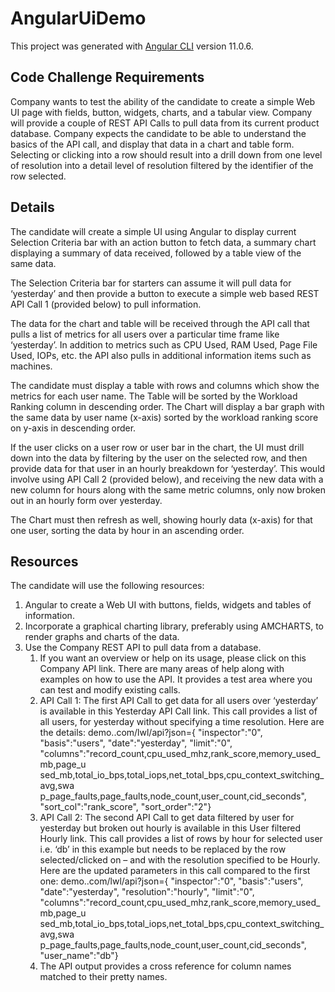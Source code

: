 # AngularUiDemo

This project was generated with [Angular CLI](https://github.com/angular/angular-cli) version 11.0.6.

## Code Challenge Requirements

Company wants to test the ability of the candidate to create a simple Web UI page with fields, button,
widgets, charts, and a tabular view. Company will provide a couple of REST API Calls to pull data from
its current product database. Company expects the candidate to be able to understand the basics of
the API call, and display that data in a chart and table form. Selecting or clicking into a row should result
into a drill down from one level of resolution into a detail level of resolution filtered by the identifier of
the row selected.


## Details

The candidate will create a simple UI using Angular to display current Selection Criteria bar with an
action button to fetch data, a summary chart displaying a summary of data received, followed by a table
view of the same data.

The Selection Criteria bar for starters can assume it will pull data for ‘yesterday’ and then provide a
button to execute a simple web based REST API Call 1 (provided below) to pull information.

The data for the chart and table will be received through the API call that pulls a list of metrics for all
users over a particular time frame like ‘yesterday’. In addition to metrics such as CPU Used, RAM Used,
Page File Used, IOPs, etc. the API also pulls in additional information items such as machines.

The candidate must display a table with rows and columns which show the metrics for each user name.
The Table will be sorted by the Workload Ranking column in descending order. The Chart will display a
bar graph with the same data by user name (x-axis) sorted by the workload ranking score on y-axis in
descending order.

If the user clicks on a user row or user bar in the chart, the UI must drill down into the data by filtering
by the user on the selected row, and then provide data for that user in an hourly breakdown for
‘yesterday’. This would involve using API Call 2 (provided below), and receiving the new data with a new
column for hours along with the same metric columns, only now broken out in an hourly form over
yesterday.

The Chart must then refresh as well, showing hourly data (x-axis) for that one user, sorting the data by
hour in an ascending order.


## Resources
The candidate will use the following resources:
1. Angular to create a Web UI with buttons, fields, widgets and tables of information.
1. Incorporate a graphical charting library, preferably using AMCHARTS, to render graphs and charts of the data.
1. Use the Company REST API to pull data from a database.
    1. If you want an overview or help on its usage, please click on this Company API link.
        There are many areas of help along with examples on how to use the API. It provides a
        test area where you can test and modify existing calls.
    1. API Call 1: The first API Call to get data for all users over ‘yesterday’ is available in this
        Yesterday API Call link. This call provides a list of all users, for yesterday without
        specifying a time resolution. Here are the details:
        demo.<INSERT COMPANY NAME>.com/lwl/api?json={
        "inspector":"0",
        "basis":"users",
        "date":"yesterday",
        "limit":"0",
        "columns":"record_count,cpu_used_mhz,rank_score,memory_used_mb,page_u
        sed_mb,total_io_bps,total_iops,net_total_bps,cpu_context_switching_avg,swa
        p_page_faults,page_faults,node_count,user_count,cid_seconds",
        "sort_col":"rank_score",
        "sort_order":"2"}
    1. API Call 2: The second API Call to get data filtered by user for yesterday but broken out
        hourly is available in this User filtered Hourly link. This call provides a list of rows by
        hour for selected user i.e. ‘db’ in this example but needs to be replaced by the row
        selected/clicked on – and with the resolution specified to be Hourly. Here are the
        updated parameters in this call compared to the first one:
        demo.<INSERT COMPANY NAME>.com/lwl/api?json={
        "inspector":"0",
        "basis":"users",
        "date":"yesterday",
        "resolution":"hourly",
        "limit":"0",
        "columns":"record_count,cpu_used_mhz,rank_score,memory_used_mb,page_u
        sed_mb,total_io_bps,total_iops,net_total_bps,cpu_context_switching_avg,swa
        p_page_faults,page_faults,node_count,user_count,cid_seconds",
        "user_name":"db"}
    1. The API output provides a cross reference for column names matched to their pretty
        names.
